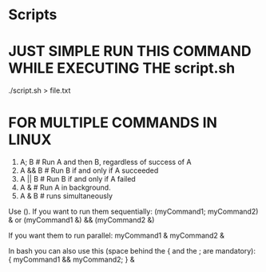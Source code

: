# Scripts
<!-- https://linuxconfig.org/bash-scripting-tutorial
https://tldp.org/LDP/Bash-Beginners-Guide/html/ -->

# JUST SIMPLE RUN THIS COMMAND WHILE EXECUTING THE script.sh
./script.sh > file.txt

# FOR MULTIPLE COMMANDS IN LINUX
1. A; B    # Run A and then B, regardless of success of A
2. A && B  # Run B if and only if A succeeded
3. A || B  # Run B if and only if A failed
4. A &     # Run A in background.
5. A & B  # runs simultaneously

Use ().
If you want to run them sequentially:
(myCommand1; myCommand2) &
or
(myCommand1 &) && (myCommand2 &)

If you want them to run parallel:
myCommand1 & myCommand2 &

In bash you can also use this (space behind the { and the ; are mandatory):
{ myCommand1 && myCommand2; } &
